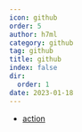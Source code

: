 ```yaml
---
icon: github
order: 5
author: h7ml
category: github
tag: github
title: github
index: false
dir:
  order: 1
date: 2023-01-18
---
```


- [action](action.md)
